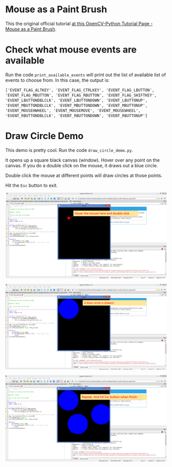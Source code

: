 # Mouse as a Paint Brush

This the original official tutorial [at this OpenCV-Python Tutorial Page - Mouse as a Paint Brush](https://opencv-python-tutroals.readthedocs.org/en/latest/py_tutorials/py_gui/py_mouse_handling/py_mouse_handling.html#simple-demo).

# Check what mouse events are available

Run the code `print_available_events` will print out the list of available list of events to choose from. In this case, the output is:

```
['EVENT_FLAG_ALTKEY', 'EVENT_FLAG_CTRLKEY', 'EVENT_FLAG_LBUTTON', 'EVENT_FLAG_MBUTTON', 'EVENT_FLAG_RBUTTON', 'EVENT_FLAG_SHIFTKEY', 'EVENT_LBUTTONDBLCLK', 'EVENT_LBUTTONDOWN', 'EVENT_LBUTTONUP', 'EVENT_MBUTTONDBLCLK', 'EVENT_MBUTTONDOWN', 'EVENT_MBUTTONUP', 'EVENT_MOUSEHWHEEL', 'EVENT_MOUSEMOVE', 'EVENT_MOUSEWHEEL', 'EVENT_RBUTTONDBLCLK', 'EVENT_RBUTTONDOWN', 'EVENT_RBUTTONUP']
```

# Draw Circle Demo

This demo is pretty cool. Run the code `draw_circle_demo.py`.

It opens up a square black canvas (window). Hover over any point on the canvas. If you do a double click on the mouse, it draws out a blue circle.

Double click the mouse at different points will draw circles at those points.

Hit the `Esc` button to exit.

![circle_demo_1.PNG](./screenshots/circle_demo_1.PNG)

![circle_demo_2.PNG](./screenshots/circle_demo_2.PNG)

![circle_demo_3.PNG](./screenshots/circle_demo_3.PNG)
